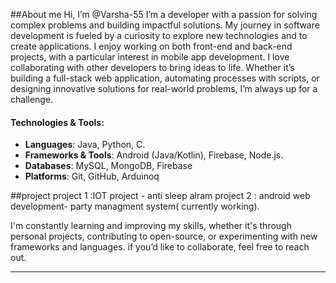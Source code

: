 ##About me                          Hi, I’m @Varsha-55 I’m a developer with a passion for solving complex problems and building impactful solutions. My journey in software development is fueled by a curiosity to explore new technologies and to create applications. I enjoy working on both front-end and back-end projects, with a particular interest in mobile app development.
                                      I love collaborating with other developers to bring ideas to life. Whether it’s building a full-stack web application, automating processes with scripts, or designing innovative solutions for real-world problems, I’m always up for a challenge.

#### Technologies & Tools:
- **Languages**: Java, Python, C.
- **Frameworks & Tools**: Android (Java/Kotlin), Firebase, Node.js.
- **Databases**: MySQL, MongoDB, Firebase
- **Platforms**: Git, GitHub, Arduinoq

##project
project 1 :IOT project - anti sleep alram
project 2 : android web development-  party managment system( currently working).

I'm constantly learning and improving my skills, whether it's through personal projects, contributing to open-source, or experimenting with new frameworks and languages. if you’d like to collaborate, feel free to reach out.

---
